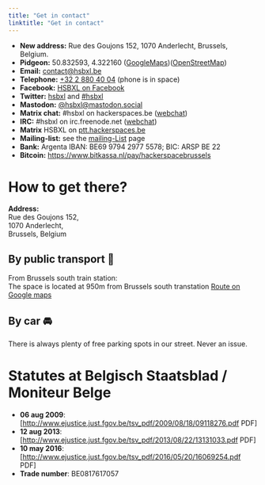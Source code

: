```yaml
---
title: "Get in contact"
linktitle: "Get in contact"
---
```



- **New address:** Rue des Goujons 152, 1070 Anderlecht, Brussels, Belgium.
- **Pidgeon:** 50.832593, 4.322160
    ([GoogleMaps](https://goo.gl/maps/NwCELYFNmXp))([OpenStreetMap](https://osm.org/go/0EoSTZ3_O))
- **Email:** [contact@hsbxl.be](mailto:contact@hsbxl.be)
- **Telephone:** [+32 2 880 40 04](tel:003228804004) (phone is in space)
- **Facebook:** [HSBXL on Facebook](https://www.facebook.com/groups/hsbxl/)
- **Twitter:** [hsbxl](http://twitter.com/hsbxl) and [\#hsbxl](https://twitter.com/search?q=%23hsbxl)
- **Mastodon:** [@hsbxl@mastodon.social](https://mastodon.social/@hsbxl)
- **Matrix chat:** \#hsbxl on hackerspaces.be ([webchat](https://ptt.hackerspaces.be/#/room/#hsbxl:hackerspaces.be))
- **IRC:** \#hsbxl on irc.freenode.net ([webchat](https://ptt.hackerspaces.be/#/room/#hsbxl:hackerspaces.be))
- **Matrix** HSBXL on [ptt.hackerspaces.be](https://ptt.hackerspaces.be/#/room/#hsbxl:hackerspaces.be)
- **Mailing-list:** see the [ mailing-List](mailing-list "wikilink") page
- **Bank:** Argenta IBAN: BE69 9794 2977 5578; BIC: ARSP BE 22
- **Bitcoin:** <https://www.bitkassa.nl/pay/hackerspacebrussels>

# How to get there?

**Address:**  
Rue des Goujons 152,  
1070 Anderlecht,  
Brussels, Belgium

## By public transport 🚆

From Brussels south train station:  
The space is located at 950m from Brussels south transtation [Route on Google maps](https://goo.gl/maps/MzAzVSRpjB72)

## By car 🚘

There is always plenty of free parking spots in our street. Never an issue.


# Statutes at Belgisch Staatsblad / Moniteur Belge
- **06 aug 2009**: [http://www.ejustice.just.fgov.be/tsv_pdf/2009/08/18/09118276.pdf PDF]
- **12 aug 2013**: [http://www.ejustice.just.fgov.be/tsv_pdf/2013/08/22/13131033.pdf PDF]
- **10 may 2016**: [http://www.ejustice.just.fgov.be/tsv_pdf/2016/05/20/16069254.pdf PDF]
- **Trade number**: BE0817617057
